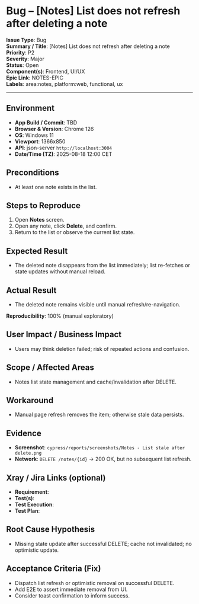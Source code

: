 # Bug – [Notes] List does not refresh after deleting a note

**Issue Type**: Bug  
**Summary / Title**: [Notes] List does not refresh after deleting a note  
**Priority**: P2  
**Severity**: Major  
**Status**: Open  
**Component(s)**: Frontend, UI/UX  
**Epic Link**: NOTES-EPIC  
**Labels**: area:notes, platform:web, functional, ux

---

## Environment
- **App Build / Commit**: TBD
- **Browser & Version**: Chrome 126
- **OS**: Windows 11
- **Viewport**: 1366x850
- **API**: json-server `http://localhost:3004`
- **Date/Time (TZ)**: 2025-08-18 12:00 CET

## Preconditions
- At least one note exists in the list.

## Steps to Reproduce
1. Open **Notes** screen.
2. Open any note, click **Delete**, and confirm.
3. Return to the list or observe the current list state.

## Expected Result
- The deleted note disappears from the list immediately; list re-fetches or state updates without manual reload.

## Actual Result
- The deleted note remains visible until manual refresh/re-navigation.

**Reproducibility**: 100% (manual exploratory)

## User Impact / Business Impact
- Users may think deletion failed; risk of repeated actions and confusion.

## Scope / Affected Areas
- Notes list state management and cache/invalidation after DELETE.

## Workaround
- Manual page refresh removes the item; otherwise stale data persists.

## Evidence
- **Screenshot**: `cypress/reports/screenshots/Notes - List stale after delete.png`
- **Network**: `DELETE /notes/{id}` → 200 OK, but no subsequent list refresh.

## Xray / Jira Links (optional)
- **Requirement**:  
- **Test(s)**:  
- **Test Execution**:  
- **Test Plan**:  

## Root Cause Hypothesis
- Missing state update after successful DELETE; cache not invalidated; no optimistic update.

## Acceptance Criteria (Fix)
- Dispatch list refresh or optimistic removal on successful DELETE.
- Add E2E to assert immediate removal from UI.
- Consider toast confirmation to inform success.
